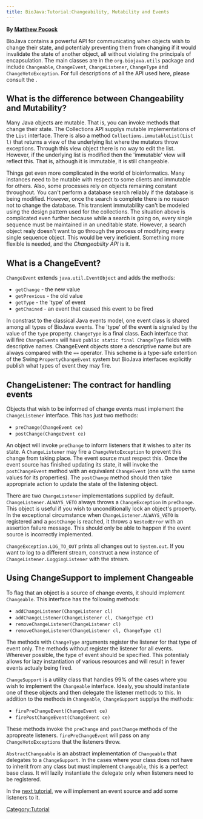 ```yaml
---
title: BioJava:Tutorial:Changeability, Mutability and Events
---
```


**By [Matthew Pocock](mailto:mrp@sanger.ac.uk)**

BioJava contains a powerful API for communicating when objects wish to
change their state, and potentialy preventing them from changing if it
would invalidate the state of another object, all without violating the
principals of encapsulation. The main classes are in the
`org.biojava.utils` package and include `Changeable`, `ChangeEvent`,
`ChangeListener`, `ChangeType` and `ChangeVetoException`. For full
descriptions of all the API used here, please consult the .

What is the difference between Changeability and Mutability?
------------------------------------------------------------

Many Java objects are mutable. That is, you can invoke methods that
change their state. The Collections API supplys mutable implementations
of the `List` interface. There is also a method
`Collections.immutableList(List l)` that returns a view of the
underlying list where the mutators throw exceptions. Through this view
object there is no way to edit the list. However, if the underlying list
is modified then the 'immutable' view will reflect this. That is,
although it is immutable, it is still changeable.

Things get even more complicated in the world of bioinformatics. Many
instances need to be mutable with respect to some clients and immutable
for others. Also, some processes rely on objects remaining constant
throughout. You can't perform a database search reliably if the database
is being modified. However, once the search is complete there is no
reason not to change the database. This transient immutability can't be
modeled using the design pattern used for the collections. The situation
above is complicated even further because while a search is going on,
every single sequence must be maintained in an uneditable state.
However, a search object realy doesn't want to go through the process of
modifying every single sequence object. This would be very ineficient.
Something more flexible is needed, and the *Changeability API* is it.

What is a ChangeEvent?
----------------------

`ChangeEvent` extends `java.util.EventObject` and adds the methods:

-   `getChange` - the new value
-   `getPrevious` - the old value
-   `getType` - the 'type' of event
-   `getChained` - an event that caused this event to be fired

In constrast to the classical Java events model, one event class is
shared among all types of BioJava events. The 'type' of the event is
signaled by the value of the `type` property. `ChangeType` is a final
class. Each interface that will fire `ChangeEvents` will have
`public static final ChangeType` fields with descriptive names.
ChangeEvent objects store a descriptive name but are always compared
with the `==` operator. This scheme is a type-safe extention of the
Swing `PropertyChangeEvent` system but BioJava interfaces explicitly
publish what types of event they may fire.

ChangeListener: The contract for handling events
------------------------------------------------

Objects that wish to be informed of change events must implement the
`ChangeListener` interface. This has just two methods:

-   `preChange(ChangeEvent ce)`
-   `postChange(ChangeEvent ce)`

An object will invoke `preChange` to inform listeners that it wishes to
alter its state. A `ChangeListener` may fire a `ChangeVetoException` to
prevent this change from taking place. The event source must respect
this. Once the event source has finished updating its state, it will
invoke the `postChangeEvent` method with an equivalent `ChangeEvent`
(one with the same values for its properties). The `postChange` method
should then take appropriate action to update the state of the listening
object.

There are two `ChangeListener` implementations supplied by default.
`ChangeListener.ALWAYS_VETO` always throws a `ChangeException` in
`preChange`. This object is useful if you wish to unconditionally lock
an object's property. In the exceptional circumstance when
`ChangeListener.ALWAYS_VETO` is registered and a `postChange` is
reached, it throws a `NestedError` with an assertion failure message.
This should only be able to happen if the event source is incorrectly
implemented.

`ChangeException.LOG_TO_OUT` prints all changes out to `System.out`. If
you want to log to a different stream, construct a new instance of
`ChangeListener.LoggingListener` with the stream.

Using ChangeSupport to implement Changeable
-------------------------------------------

To flag that an object is a source of change events, it should implement
`Changeable`. This interface has the following methods:

-   `addChangeListener(ChangeListener cl)`
-   `addChangeListener(ChangeListener cl, ChangeType ct)`
-   `removeChangeListener(ChangeListener cl)`
-   `removeChangeListener(ChangeListener cl, ChangeType ct)`

The methods with `ChangeType` arguments register the listener for that
type of event only. The methods without register the listener for all
events. Wherever possible, the type of event should be specified. This
potentialy allows for lazy instantiation of various resources and will
result in fewer events actualy being fired.

`ChangeSupport` is a utility class that handles 99% of the cases where
you wish to implement the `Changeable` interface. Idealy, you should
instantiate one of these objects and then delegate the listener methods
to this. In addition to the methods in `Changeable`, `ChangeSupport`
supplys the methods:

-   `firePreChangeEvent(ChangeEvent ce)`
-   `firePostChangeEvent(ChangeEvent ce)`

These methods invoke the `preChange` and `postChange` methods of the
apropreate listeners. `firePreChangeEvent` will pass on any
`ChangeVetoExceptions` that the listeners throw.

`AbstractChangeable` is an abstract implementation of `Changeable` that
delegates to a `ChangeSupport`. In the cases where your class does not
have to inherit from any class but must implement `Changeable`, this is
a perfect base class. It will lazily instantiate the delegate only when
listeners need to be registered.

In the [next
tutorial](BioJava:Tutorial:ChangeEvent_example_using_Distribution_objects "wikilink"),
we will implement an event source and add some listeners to it.

<Category:Tutorial>
